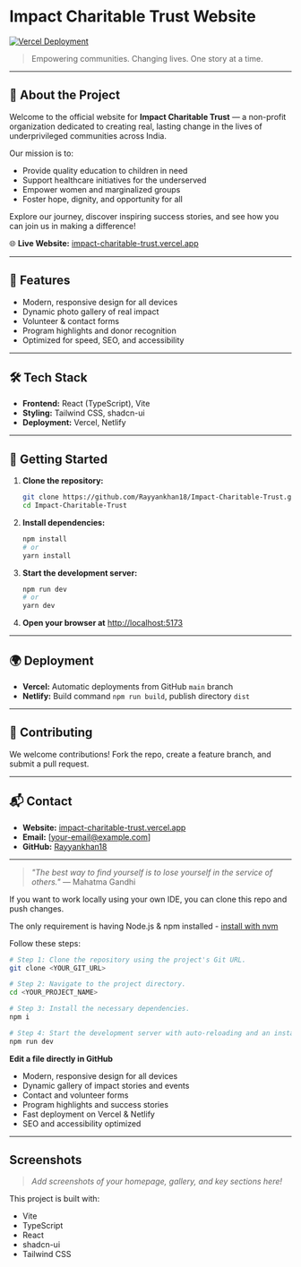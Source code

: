 # Impact Charitable Trust Website

[![Vercel Deployment](https://vercel.com/button)](https://impact-charitable-trust.vercel.app/)

> Empowering communities. Changing lives. One story at a time.

---

## 🌟 About the Project

Welcome to the official website for **Impact Charitable Trust** — a non-profit organization dedicated to creating real, lasting change in the lives of underprivileged communities across India.

Our mission is to:
- Provide quality education to children in need
- Support healthcare initiatives for the underserved
- Empower women and marginalized groups
- Foster hope, dignity, and opportunity for all

Explore our journey, discover inspiring success stories, and see how you can join us in making a difference!

🌐 **Live Website:** [impact-charitable-trust.vercel.app](https://impact-charitable-trust.vercel.app/)

---

## 🚀 Features
- Modern, responsive design for all devices
- Dynamic photo gallery of real impact
- Volunteer & contact forms
- Program highlights and donor recognition
- Optimized for speed, SEO, and accessibility

---

## 🛠️ Tech Stack
- **Frontend:** React (TypeScript), Vite
- **Styling:** Tailwind CSS, shadcn-ui
- **Deployment:** Vercel, Netlify

---

## 🏁 Getting Started

1. **Clone the repository:**
    ```sh
    git clone https://github.com/Rayyankhan18/Impact-Charitable-Trust.git
    cd Impact-Charitable-Trust
    ```
2. **Install dependencies:**
    ```sh
    npm install
    # or
    yarn install
    ```
3. **Start the development server:**
    ```sh
    npm run dev
    # or
    yarn dev
    ```
4. **Open your browser at** [http://localhost:5173](http://localhost:5173)

---

## 🌍 Deployment
- **Vercel:** Automatic deployments from GitHub `main` branch
- **Netlify:** Build command `npm run build`, publish directory `dist`

---

## 🤝 Contributing
We welcome contributions! Fork the repo, create a feature branch, and submit a pull request.

---

## 📬 Contact
- **Website:** [impact-charitable-trust.vercel.app](https://impact-charitable-trust.vercel.app/)
- **Email:** [your-email@example.com]
- **GitHub:** [Rayyankhan18](https://github.com/Rayyankhan18)

---

> _"The best way to find yourself is to lose yourself in the service of others."_ — Mahatma Gandhi


If you want to work locally using your own IDE, you can clone this repo and push changes.

The only requirement is having Node.js & npm installed - [install with nvm](https://github.com/nvm-sh/nvm#installing-and-updating)

Follow these steps:

```sh
# Step 1: Clone the repository using the project's Git URL.
git clone <YOUR_GIT_URL>

# Step 2: Navigate to the project directory.
cd <YOUR_PROJECT_NAME>

# Step 3: Install the necessary dependencies.
npm i

# Step 4: Start the development server with auto-reloading and an instant preview.
npm run dev
```

**Edit a file directly in GitHub**

- Modern, responsive design for all devices
- Dynamic gallery of impact stories and events
- Contact and volunteer forms
- Program highlights and success stories
- Fast deployment on Vercel & Netlify
- SEO and accessibility optimized

---

## Screenshots

> _Add screenshots of your homepage, gallery, and key sections here!_

This project is built with:

- Vite
- TypeScript
- React
- shadcn-ui
- Tailwind CSS

